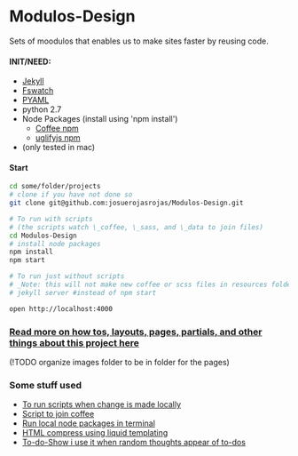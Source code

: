 # Modulos-Design

Sets of moodulos that enables us to make sites faster by reusing code.

#### INIT/NEED:
- [Jekyll](https://jekyllrb.com/docs/installation/)
- [Fswatch](https://github.com/emcrisostomo/fswatch)
- [PYAML](https://github.com/yaml/pyyaml)
- python 2.7
- Node Packages (install using 'npm install')
  - [Coffee npm](https://www.npmjs.com/package/coffee-script)
  - [uglifyjs npm](https://www.npmjs.com/package/uglify-js)
- (only tested in mac)

#### Start

```bash
cd some/folder/projects
# clone if you have not done so
git clone git@github.com:josuerojasrojas/Modulos-Design.git

# To run with scripts
# (the scripts watch \_coffee, \_sass, and \_data to join files)
cd Modulos-Design
# install node packages
npm install
npm start

# To run just without scripts
# _Note: this will not make new coffee or scss files in resources folder (this is regular jekyll)_
# jekyll server #instead of npm start

open http://localhost:4000
```

### [Read more on how tos, layouts, pages, partials, and other things about this project here](https://github.com/josuerojasrojas/Modulos-Design/tree/master/docs)

(!TODO organize images folder to be in folder for the pages)

### Some stuff used
- [To run scripts when change is made locally](https://github.com/emcrisostomo/fswatch)
- [Script to join coffee](https://stackoverflow.com/questions/4575260/join-multiple-coffeescript-files-into-one-file-multiple-subdirectories)
- [Run local node packages in terminal](https://stackoverflow.com/questions/9679932/how-to-use-package-installed-locally-in-node-modules)
- [HTML compress using liquid templating](https://github.com/penibelst/jekyll-compress-html)
- [To-do-Show i use it when random thoughts appear of to-dos](https://atom.io/packages/todo-show)
